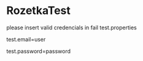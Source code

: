 # RozetkaTest

please insert valid credencials in fail test.properties

test.email=user

test.password=password
